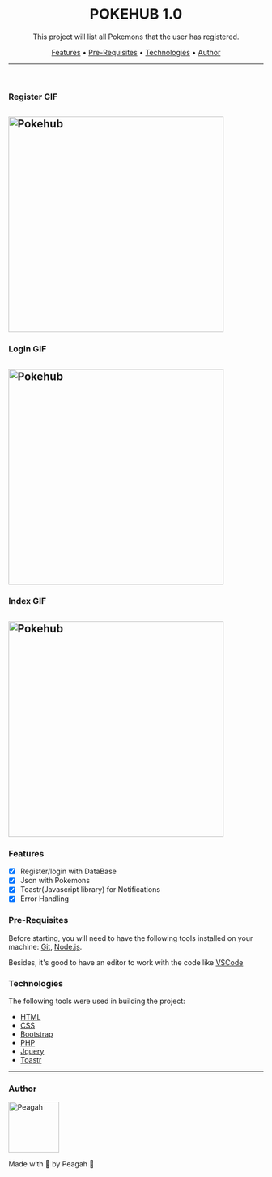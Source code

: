 <h1 align="center">POKEHUB 1.0</h1>

<p align="center">This project will list all Pokemons that the user has registered.</p>

<p align="center">
 <a href="#features">Features</a> •
 <a href="#pre-requisites">Pre-Requisites</a> •
 <a href="#technologies">Technologies</a> •
 <a href="#author">Author</a>
</p>

---

<br>

### Register GIF

<h2>
  <img alt="Pokehub" title="Register" src="Assets/img/registergif.gif" height="425" />
</h2>

### Login GIF

<h2>
  <img alt="Pokehub" title="Register" src="Assets/img/registergif.gif" height="425" />
</h2>

### Index GIF

<h2>
  <img alt="Pokehub" title="Register" src="Assets/img/registergif.gif" height="425" />
</h2>

### Features

- [x] Register/login with DataBase
- [x] Json with Pokemons
- [x] Toastr(Javascript library) for Notifications
- [x] Error Handling

### Pre-Requisites

Before starting, you will need to have the following tools installed on your machine:
[Git](https://git-scm.com), [Node.js](https://nodejs.org/en/).

Besides, it's good to have an editor to work with the code like [VSCode](https://code.visualstudio.com/)

### Technologies

The following tools were used in building the project:

- [HTML](https://developer.mozilla.org/pt-BR/docs/Web/HTML)
- [CSS](https://developer.mozilla.org/pt-BR/docs/Web/CSS)
- [Bootstrap](https://getbootstrap.com)
- [PHP](https://developer.mozilla.org/pt-BR/docs/Glossary/PHP)
- [Jquery](https://jquery.com)
- [Toastr](https://github.com/CodeSeven/toastr)
---

### Author

<img alt="Peagah" title="Peagah" src="https://avatars.githubusercontent.com/u/105545343?s=400&u=7bdea01d63265349adcf159e74bf7e77160db9f8&v=4" height="100" width="100" />

Made with 💜 by Peagah 👋
